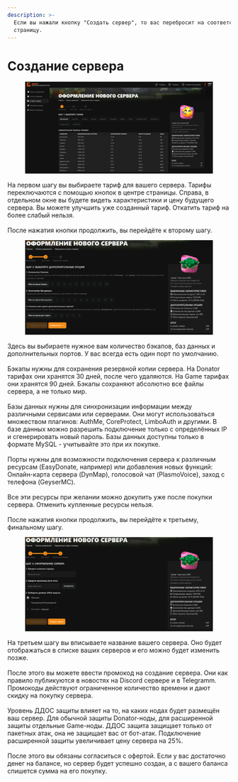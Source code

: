 ```yaml
---
description: >-
  Если вы нажали кнопку "Создать сервер", то вас перебросит на соответствующую
  страницу.
---
```


# Создание сервера

<figure><img src="../.gitbook/assets/image.png" alt=""><figcaption></figcaption></figure>

На первом шагу вы выбираете тариф для вашего сервера. Тарифы переключаются с помощью кнопок в центре страницы. Справа, в отдельном окне вы будете видеть характеристики и цену будущего сервера. Вы можете улучшить уже созданный тариф. Откатить тариф на более слабый нельзя. \
\
После нажатия кнопки продолжить, вы перейдёте к второму шагу.

<figure><img src="../.gitbook/assets/image (1).png" alt=""><figcaption></figcaption></figure>

Здесь вы выбираете нужное вам количество бэкапов, баз данных и дополнительных портов. У вас всегда есть один порт по умолчанию.\
\
Бэкапы нужны для сохранения резервной копии сервера. На Donator тарифах они хранятся 30 дней, после чего удаляются. На Game тарифах они хранятся 90 дней. Бэкапы сохраняют абсолютно все файлы сервера, а не только мир.\
\
Базы данных нужны для синхронизации информации между различными сервисами или серверами. Они могут использоваться множеством плагинов: AuthMe, CoreProtect, LimboAuth и другими. В базе данных можно разрешить подключение только с определённых IP и сгенерировать новый пароль. Базы данных доступны только в формате MySQL - учитывайте это при их покупке.\
\
Порты нужны для возможности подключения сервера к различным ресурсам (EasyDonate, например) или добавления новых функций: Онлайн-карта сервера (DynMap), голосовой чат (PlasmoVoice), заход с телефона (GeyserMC).\
\
Все эти ресурсы при желании можно докупить уже после покупки сервера. Отменить купленные ресурсы нельзя.\
\
После нажатия кнопки продолжить, вы перейдёте к третьему, финальному шагу.

<figure><img src="../.gitbook/assets/image (2).png" alt=""><figcaption></figcaption></figure>

На третьем шагу вы вписываете название вашего сервера. Оно будет отображаться в списке ваших серверов и его можно будет изменить позже. \
\
После этого вы можете ввести промокод на создание сервера. Они как правило публикуются в новостях на Discord сервере и в Telegramm. Промокоды действуют ограниченное количество времени и дают скидку на покупку сервера.\
\
Уровень ДДОС защиты влияет на то, на каких нодах будет размещён ваш сервер. Для обычной защиты Donator-ноды, для расширенной защиты отдельные Game-ноды. ДДОС защита защищает только от пакетных атак, она не защищает вас от бот-атак. Подключение расширенной защиты увеличивает цену сервера на 25%. \
\
После этого вы обязаны согласиться с офертой. Если у вас достаточно денег на балансе, но сервер будет успешно создан, а с вашего баланса спишется сумма на его покупку.
